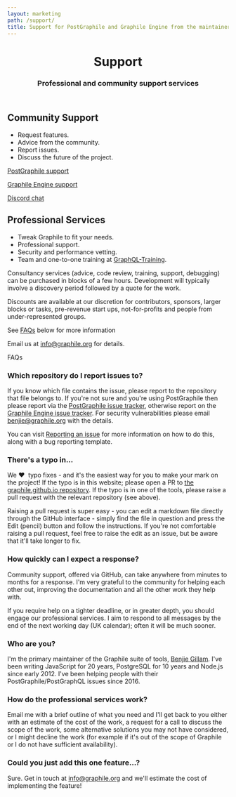 ```yaml
---
layout: marketing
path: /support/
title: Support for PostGraphile and Graphile Engine from the maintainer
---
```


<!-- **************************************** -->

<header class='hero simple'>
<div class='container'>
<div class='row'>
<div class='col-xs-12'>
<div class='hero-block'>

# Support

<h3>
  Professional and community support services
</h3>

</div>
</div>
</div>
</div>
</header>

<!-- **************************************** -->

<section>
<div class='container'>
<div class='row'>

<div class='col-xs-12 col-md-6'>

## Community Support

* Request features.
* Advice from the community.
* Report issues.
* Discuss the future of the project.

[PostGraphile support](https://github.com/graphile/postgraphile/issues)

[Graphile Engine support](https://github.com/graphile/graphile-build/issues)

[Discord chat](http://discord.gg/graphile)

</div>

<div class='col-xs-12 col-md-6'>

## Professional Services

* Tweak Graphile to fit your needs.
* Professional support.
* Security and performance vetting.
* Team and one-to-one training at [GraphQL-Training](https://graphql-training.com).

Consultancy services (advice, code review, training, support, debugging) can be
purchased in blocks of a few hours. Development will typically involve a
discovery period followed by a quote for the work.

Discounts are available at our discretion for contributors, sponsors, larger
blocks or tasks, pre-revenue start ups, not-for-profits and people from
under-represented groups.

See [FAQs](/support/#faqs) below for more information

Email us at <a href="mailto:info@graphile.org?subject=Graphile%20Custom%20Work%20or%20Support">info@graphile.org</a> for details.

</div>

</div>
</div>
</section>

<!-- **************************************** -->

<section>
<div class='container'>

<div class='f5 ttu fw6 mt0 mb3 bb pb2'>
FAQs
</div>

<div class='row'>
<div class='col-xs-12 col-md-6'>

### Which repository do I report issues to?

If you know which file contains the issue, please report to the repository that
file belongs to. If you're not sure and you're using PostGraphile then please
report via the [PostGraphile issue
tracker](https://github.com/graphile/postgraphile/issues), otherwise report
on the [Graphile Engine issue
tracker](https://github.com/graphile/graphile-build/issues). For security vulnerabilities please email <a href="mailto:benjie@graphile.org?subject=PostGraphile%20Security%20Vulnerability">benjie@graphile.org</a> with the details.

You can visit [Reporting an issue]() for more information on how to do this, along with a bug reporting template.

### There's a typo in...

We ❤️ <span>&nbsp;</span>typo fixes - and it's the easiest way for you to make your mark on the
project! If the typo is in this website; please open a PR to [the graphile.github.io
repository](https://github.com/graphile/graphile.github.io). If the typo is in
one of the tools, please raise a pull request with the relevant repository (see
above).

Raising a pull request is super easy - you can edit a markdown file directly
through the GitHub interface - simply find the file in question and press the
Edit (pencil) button and follow the instructions. If you're not comfortable
raising a pull request, feel free to raise the edit as an issue, but be aware
that it'll take longer to fix.

### How quickly can I expect a response?

Community support, offered via GitHub, can take anywhere from minutes to months
for a response. I'm very grateful to the community for helping each other out,
improving the documentation and all the other work they help with.

If you require help on a tighter deadline, or in greater depth, you should
engage our professional services. I aim to respond to all messages by the end
of the next working day (UK calendar); often it will be much sooner.

</div>
<div class='col-xs-12 col-md-6'>

### Who are you?

I'm the primary maintainer of the Graphile suite of tools, [Benjie
Gillam](https://github.com/benjie). I've been writing JavaScript for 20 years,
PostgreSQL for 10 years and Node.js since early 2012. I've been helping people
with their PostGraphile/PostGraphQL issues since 2016.

### How do the professional services work?

Email me with a brief outline of what you need and I'll get back to you either
with an estimate of the cost of the work, a request for a call to discuss the
scope of the work, some alternative solutions you may not have considered, or
I might decline the work (for example if it's out of the scope of Graphile or
I do not have sufficient availability).

### Could you just add this one feature...?

Sure. Get in touch at <a href="mailto:info@graphile.org?subject=Graphile%20Custom%20Work%20or%20Support">info@graphile.org</a> and we'll estimate the cost of implementing the feature!

</div>
</div>

</div>
</section>

<!-- **************************************** -->
